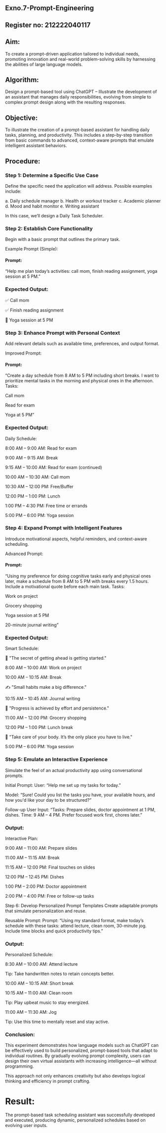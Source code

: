 ## Exno.7-Prompt-Engineering
## Register no: 212222040117
## Aim:
To create a prompt-driven application tailored to individual needs, promoting innovation and real-world problem-solving skills by harnessing the abilities of large language models.

## Algorithm:
Design a prompt-based tool using ChatGPT – Illustrate the development of an assistant that manages daily responsibilities, evolving from simple to complex prompt design along with the resulting responses.

## Objective:
To illustrate the creation of a prompt-based assistant for handling daily tasks, planning, and productivity. This includes a step-by-step transition from basic commands to advanced, context-aware prompts that emulate intelligent assistant behaviors.

## Procedure:
### Step 1: Determine a Specific Use Case
Define the specific need the application will address. Possible examples include:

a. Daily schedule manager
b. Health or workout tracker
c. Academic planner
d. Mood and habit monitor
e. Writing assistant

In this case, we’ll design a Daily Task Scheduler.

### Step 2: Establish Core Functionality
Begin with a basic prompt that outlines the primary task.

Example Prompt (Simple):
#### Prompt:
“Help me plan today’s activities: call mom, finish reading assignment, yoga session at 5 PM.”

### Expected Output:
✅ Call mom

✅ Finish reading assignment

🧘 Yoga session at 5 PM

### Step 3: Enhance Prompt with Personal Context
Add relevant details such as available time, preferences, and output format.

Improved Prompt:
#### Prompt:
“Create a day schedule from 8 AM to 5 PM including short breaks. I want to prioritize mental tasks in the morning and physical ones in the afternoon. Tasks:

Call mom

Read for exam

Yoga at 5 PM”

### Expected Output:
Daily Schedule:

8:00 AM – 9:00 AM: Read for exam

9:00 AM – 9:15 AM: Break

9:15 AM – 10:00 AM: Read for exam (continued)

10:00 AM – 10:30 AM: Call mom

10:30 AM – 12:00 PM: Free/Buffer

12:00 PM – 1:00 PM: Lunch

1:00 PM – 4:30 PM: Free time or errands

5:00 PM – 6:00 PM: Yoga session

### Step 4: Expand Prompt with Intelligent Features
Introduce motivational aspects, helpful reminders, and context-aware scheduling.

Advanced Prompt:
#### Prompt:
“Using my preference for doing cognitive tasks early and physical ones later, make a schedule from 8 AM to 5 PM with breaks every 1.5 hours. Include a motivational quote before each main task. Tasks:

Work on project

Grocery shopping

Yoga session at 5 PM

20-minute journal writing”

### Expected Output:
Smart Schedule:

📝 "The secret of getting ahead is getting started."

8:00 AM – 10:00 AM: Work on project

10:00 AM – 10:15 AM: Break

✍️ "Small habits make a big difference."

10:15 AM – 10:45 AM: Journal writing

🛒 "Progress is achieved by effort and persistence."

11:00 AM – 12:00 PM: Grocery shopping

12:00 PM – 1:00 PM: Lunch break

🧘 "Take care of your body. It’s the only place you have to live."

5:00 PM – 6:00 PM: Yoga session

### Step 5: Emulate an Interactive Experience
Simulate the feel of an actual productivity app using conversational prompts.

Initial Prompt:
User:
“Help me set up my tasks for today.”

Model:
“Sure! Could you list the tasks you have, your available hours, and how you'd like your day to be structured?”

Follow-up User Input:
“Tasks: Prepare slides, doctor appointment at 1 PM, dishes. Time: 9 AM – 4 PM. Prefer focused work first, chores later.”

### Output:
Interactive Plan:

9:00 AM – 11:00 AM: Prepare slides

11:00 AM – 11:15 AM: Break

11:15 AM – 12:00 PM: Final touches on slides

12:00 PM – 12:45 PM: Dishes

1:00 PM – 2:00 PM: Doctor appointment

2:00 PM – 4:00 PM: Free or follow-up tasks

Step 6: Develop Personalized Prompt Templates
Create adaptable prompts that simulate personalization and reuse.

Reusable Prompt:
Prompt:
“Using my standard format, make today’s schedule with these tasks: attend lecture, clean room, 30-minute jog. Include time blocks and quick productivity tips.”

### Output:
Personalized Schedule:

8:30 AM – 10:00 AM: Attend lecture

Tip: Take handwritten notes to retain concepts better.

10:00 AM – 10:15 AM: Short break

10:15 AM – 11:00 AM: Clean room

Tip: Play upbeat music to stay energized.

11:00 AM – 11:30 AM: Jog

Tip: Use this time to mentally reset and stay active.

### Conclusion:
This experiment demonstrates how language models such as ChatGPT can be effectively used to build personalized, prompt-based tools that adapt to individual routines. By gradually evolving prompt complexity, users can design their own virtual assistants with increasing intelligence—all without programming.

This approach not only enhances creativity but also develops logical thinking and efficiency in prompt crafting.

# Result:
The prompt-based task scheduling assistant was successfully developed and executed, producing dynamic, personalized schedules based on evolving user inputs.

